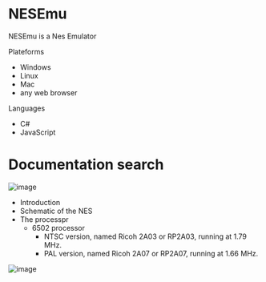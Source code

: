 # NESEmu

NESEmu is a Nes Emulator

Plateforms

- Windows
- Linux
- Mac
- any web browser

Languages

- C#
- JavaScript

# Documentation search

![image](https://github.com/devnadj/NesEmu/tree/main/img/NES-Console-Set.png)

- Introduction
- Schematic of the NES
- The processpr
  - 6502 processor
    - NTSC version, named Ricoh 2A03 or RP2A03, running at 1.79 MHz.
    - PAL version, named Ricoh 2A07 or RP2A07, running at 1.66 MHz.

![image](https://github.com/devnadj/NesEmu/tree/main/img/mario.png)

